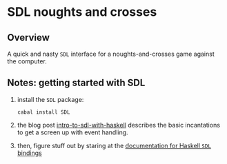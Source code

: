 SDL noughts and crosses
=======================

Overview
--------

A quick and nasty `SDL` interface for a noughts-and-crosses game against the computer.

Notes: getting started with SDL
-------------------------------

1.  install the `SDL` package:

        cabal install SDL

2.  the blog post [intro-to-sdl-with-haskell](http://abstractabsurd.blogspot.com/2008/04/intro-to-sdl-with-haskell.html) describes the basic incantations to get a screen up with event handling.

3.  then, figure stuff out by staring at the [documentation for Haskell `SDL` bindings](http://hackage.haskell.org/package/SDL)
